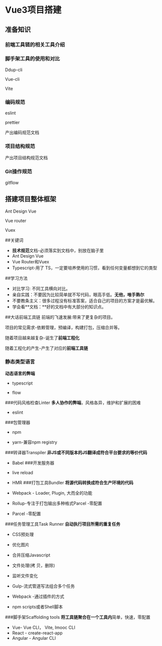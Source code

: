 # Vue3项目搭建

## 准备知识

### 前端工具链的相关工具介绍

### 脚手架工具的使用和对比

Ddup-cli

Vue-cli

Vite



### 编码规范

eslint

prettier

产出编码规范文档



### 项目结构规范

产出项目结构规范文档



### Git操作规范

gitflow



## 搭建项目整体框架

Ant Design Vue

Vue router

Vuex



##关键词
- **技术规范**文档-必须落实到文档中，别放在脑子里
- Ant Design Vue
- Vue Router和Vuex
- Typescript-用了 TS，一定要培养使用的习惯，看到任何变量都想到它的类型



##学习方法

- 对比学习:  不同工具横向对比。
- 亲自实践：不要因为比较简单就不写代码，眼高手低。**无他，唯手熟尔**
- 不要教条主义：很多过程没有标准答案，适合自己的项目的方案才是最优解。
- 学会看**文档：**好的文档中有大部分的知识点。



##大话前端工具链
前端的飞速发展:带来了更复杂的项目。

项目的常见需求-依赖管理，预编译，构建打包，压缩合并等。

随着项目越来越复杂-诞生了**前端工程化**

随着工程化的产生-产生了对应的**前端工具链**

### 静态类型语言

**动态语言的弊端**

- typescript

- flow 

###代码风格检查Linter
**多人协作的弊端**，风格各异，维护和扩展的困难

- eslint

###包管理器

- npm

- yarn-兼容npm registry

###转译器Transpiler
**非JS或不同版本的JS翻译成符合平台要求的等价代码**

* Babel
###开发服务器
* live reload
* HMR
###打包工具Bundler
**将源代码转换成符合生产环境的代码**

* Webpack - Loader, Plugin, 大而全的功能
* Rollup-专注于打包输出多种格式Parcel -零配置
* Parcel -零配置

###任务管理工具Task Runner
**自动执行项目所需的重复任务**

- CSS预处理

- 优化图片

- 合并压缩Javascript

- 文件处理(拷 贝，删除)

- 监听文件变化

  

- Gulp-流式管道写法组合多个任务

- Webpack -通过插件的方式

- npm scripts或者Shell脚本

###脚手架Scaffolding tools
**将工具链聚合在一个工具内**简单，快速，零配置

* Vue- Vue CLI， Vite,  Imooc CLI
* React - create-react-app
* Angular - Angular CLI



